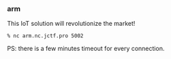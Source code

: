 ### arm

This IoT solution will revolutionize the market!

```
% nc arm.nc.jctf.pro 5002
```

PS: there is a few minutes timeout for every connection.

